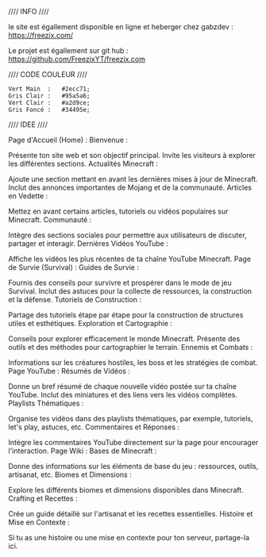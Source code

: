 //// INFO ////

le site est égallement disponible en ligne et heberger chez gabzdev :
https://freezix.com/


Le projet est égallement sur git hub :
https://github.com/FreezixYT/freezix.com


//// CODE COULEUR ////

    Vert Main  :   #2ecc71;
    Gris Clair :   #95a5a6;
    Vert Clair :   #a2d9ce;
    Gris Foncé :   #34495e;

//// IDEE ////

Page d'Accueil (Home) :
Bienvenue :

Présente ton site web et son objectif principal.
Invite les visiteurs à explorer les différentes sections.
Actualités Minecraft :

Ajoute une section mettant en avant les dernières mises à jour de Minecraft.
Inclut des annonces importantes de Mojang et de la communauté.
Articles en Vedette :

Mettez en avant certains articles, tutoriels ou vidéos populaires sur Minecraft.
Communauté :

Intègre des sections sociales pour permettre aux utilisateurs de discuter, partager et interagir.
Dernières Vidéos YouTube :

Affiche les vidéos les plus récentes de ta chaîne YouTube Minecraft.
Page de Survie (Survival) :
Guides de Survie :

Fournis des conseils pour survivre et prospérer dans le mode de jeu Survival.
Inclut des astuces pour la collecte de ressources, la construction et la défense.
Tutoriels de Construction :

Partage des tutoriels étape par étape pour la construction de structures utiles et esthétiques.
Exploration et Cartographie :

Conseils pour explorer efficacement le monde Minecraft.
Présente des outils et des méthodes pour cartographier le terrain.
Ennemis et Combats :

Informations sur les créatures hostiles, les boss et les stratégies de combat.
Page YouTube :
Résumés de Vidéos :

Donne un bref résumé de chaque nouvelle vidéo postée sur ta chaîne YouTube.
Inclut des miniatures et des liens vers les vidéos complètes.
Playlists Thématiques :

Organise tes vidéos dans des playlists thématiques, par exemple, tutoriels, let's play, astuces, etc.
Commentaires et Réponses :

Intègre les commentaires YouTube directement sur la page pour encourager l'interaction.
Page Wiki :
Bases de Minecraft :

Donne des informations sur les éléments de base du jeu : ressources, outils, artisanat, etc.
Biomes et Dimensions :

Explore les différents biomes et dimensions disponibles dans Minecraft.
Crafting et Recettes :

Crée un guide détaillé sur l'artisanat et les recettes essentielles.
Histoire et Mise en Contexte :

Si tu as une histoire ou une mise en contexte pour ton serveur, partage-la ici.